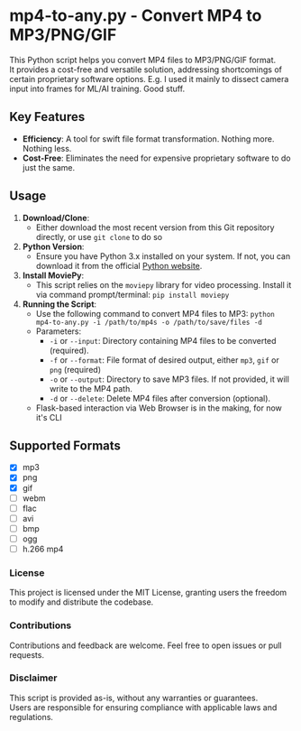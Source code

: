 # mp4-to-any.py - Convert MP4 to MP3/PNG/GIF

This Python script helps you convert MP4 files to MP3/PNG/GIF format.<br>
It provides a cost-free and versatile solution, addressing shortcomings of certain proprietary software options.
E.g. I used it mainly to dissect camera input into frames for ML/AI training. Good stuff.

## Key Features
- **Efficiency**: A tool for swift file format transformation. Nothing more. Nothing less.
- **Cost-Free**: Eliminates the need for expensive proprietary software to do just the same.

## Usage
1. **Download/Clone**:
   - Either download the most recent version from this Git repository directly, or use `git clone` to do so
2. **Python Version**:
   - Ensure you have Python 3.x installed on your system. If not, you can download it from the official [Python website](https://www.python.org/downloads/).
3. **Install MoviePy**:
   - This script relies on the `moviepy` library for video processing. Install it via command prompt/terminal: `pip install moviepy`
4. **Running the Script**:
    - Use the following command to convert MP4 files to MP3: `python mp4-to-any.py -i /path/to/mp4s -o /path/to/save/files -d`
    - Parameters:
      - `-i` or `--input`: Directory containing MP4 files to be converted (required).
      - `-f` or `--format`: File format of desired output, either `mp3`, `gif` or `png` (required)
      - `-o` or `--output`: Directory to save MP3 files. If not provided, it will write to the MP4 path.
      - `-d` or `--delete`: Delete MP4 files after conversion (optional).
   - Flask-based interaction via Web Browser is in the making, for now it's CLI

## Supported Formats
- [x] mp3
- [x] png
- [x] gif
- [ ] webm
- [ ] flac
- [ ] avi
- [ ] bmp
- [ ] ogg
- [ ] h.266 mp4

### License
This project is licensed under the MIT License, granting users the freedom to modify and distribute the codebase.

### Contributions
Contributions and feedback are welcome. Feel free to open issues or pull requests.

### Disclaimer
This script is provided as-is, without any warranties or guarantees.<br>
Users are responsible for ensuring compliance with applicable laws and regulations.
